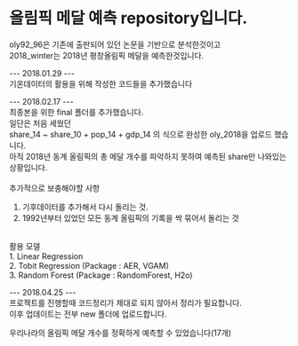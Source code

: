 # 올림픽 메달 예측 repository입니다.

oly92_96은 기존에 출판되어 있던 논문을 기반으로 분석한것이고 <br/>
2018_winter는 2018년 평창올림픽 메달을 예측한것입니다.

--- 2018.01.29 --- </br>
기온데이터의 활용을 위해 작성한 코드들을 추가했습니다 </br>

--- 2018.02.17 --- </br>
최종본을 위한 final 폴더를 추가했습니다. </br>
일단은 처음 세웠던 </br>
share_14 ~ share_10 + pop_14 + gdp_14 의 식으로 완성한 oly_2018을 업로드 했습니다. </br>
아직 2018년 동계 올림픽의 총 메달 개수를 파악하지 못하여 예측된 share만 나와있는 상황입니다. </br>
</br>
추가적으로 보충해야할 사항</br> 
1. 기후데이터를 추가해서 다시 돌리는 것. </br>
2. 1992년부터 있었던 모든 동계 올림픽의 기록을 싹 묶어서 돌리는 것 </br>
</br>
활용 모델 </br>
1. Linear Regression </br>
2. Tobit Regression (Package : AER, VGAM) </br>
3. Random Forest (Package : RandomForest, H2o) </br>   

--- 2018.04.25 ---</br>
프로젝트를 진행할때 코드정리가 제대로 되지 않아서 정리가 필요합니다.</br>
이후 업데이트는 전부 new 폴더에 업로드합니다.</br>

우리나라의 올림픽 메달 개수를 정확하게 예측할 수 있었습니다(17개)   
